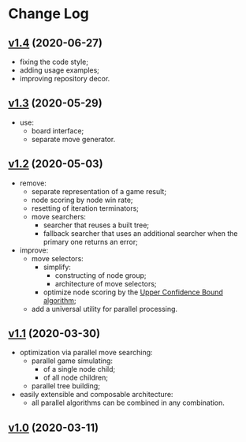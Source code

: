 # Change Log

## [v1.4](https://github.com/thewizardplusplus/go-atari-montecarlo/tree/v1.4) (2020-06-27)

- fixing the code style;
- adding usage examples;
- improving repository decor.

## [v1.3](https://github.com/thewizardplusplus/go-atari-montecarlo/tree/v1.3) (2020-05-29)

- use:
  - board interface;
  - separate move generator.

## [v1.2](https://github.com/thewizardplusplus/go-atari-montecarlo/tree/v1.2) (2020-05-03)

- remove:
  - separate representation of a game result;
  - node scoring by node win rate;
  - resetting of iteration terminators;
  - move searchers:
    - searcher that reuses a built tree;
    - fallback searcher that uses an additional searcher when the primary one returns an error;
- improve:
  - move selectors:
    - simplify:
      - constructing of node group;
      - architecture of move selectors;
    - optimize node scoring by the [Upper Confidence Bound algorithm](https://en.wikipedia.org/wiki/Multi-armed_bandit);
  - add a universal utility for parallel processing.

## [v1.1](https://github.com/thewizardplusplus/go-atari-montecarlo/tree/v1.1) (2020-03-30)

- optimization via parallel move searching:
  - parallel game simulating:
    - of a single node child;
    - of all node children;
  - parallel tree building;
- easily extensible and composable architecture:
  - all parallel algorithms can be combined in any combination.

## [v1.0](https://github.com/thewizardplusplus/go-atari-montecarlo/tree/v1.0) (2020-03-11)
